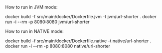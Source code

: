 How to run in JVM mode:

docker build -f src/main/docker/Dockerfile.jvm -t jvm/url-shorter .
docker run -i --rm -p 8080:8080 jvm/url-shorter

How to run in NATIVE mode:

docker build -f src/main/docker/Dockerfile.native -t native/url-shorter .
docker run -i --rm -p 8080:8080 native/url-shorter